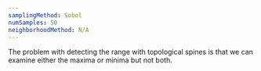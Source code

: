 ```yaml
---
samplingMethod: Sobol
numSamples: 50
neighborhoodMethod: N/A
---
```


The problem with detecting the range with topological spines is that we can
examine either the maxima or minima but not both.

